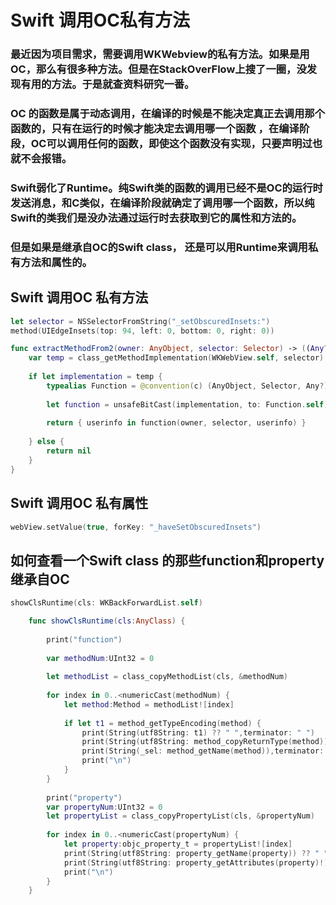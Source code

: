 # **Swift 调用OC私有方法**

### 最近因为项目需求，需要调用WKWebview的私有方法。如果是用OC，那么有很多种方法。但是在StackOverFlow上搜了一圈，没发现有用的方法。于是就查资料研究一番。
###  OC 的函数是属于动态调用，在编译的时候是不能决定真正去调用那个函数的，只有在运行的时候才能决定去调用哪一个函数 ，在编译阶段，OC可以调用任何的函数，即使这个函数没有实现，只要声明过也就不会报错。
### Swift弱化了Runtime。纯Swift类的函数的调用已经不是OC的运行时发送消息，和C类似，在编译阶段就确定了调用哪一个函数，所以纯Swift的类我们是没办法通过运行时去获取到它的属性和方法的。
### 但是如果是继承自OC的Swift class， 还是可以用Runtime来调用私有方法和属性的。

## Swift 调用OC 私有方法
```Swift
let selector = NSSelectorFromString("_setObscuredInsets:")
method(UIEdgeInsets(top: 94, left: 0, bottom: 0, right: 0))

func extractMethodFrom2(owner: AnyObject, selector: Selector) -> ((Any?) -> Any)? {
    var temp = class_getMethodImplementation(WKWebView.self, selector)
        
    if let implementation = temp {
        typealias Function = @convention(c) (AnyObject, Selector, Any?) -> Void
            
        let function = unsafeBitCast(implementation, to: Function.self)
            
        return { userinfo in function(owner, selector, userinfo) }
            
    } else {
        return nil
    }
}
```

## Swift 调用OC 私有属性
```Swift
webView.setValue(true, forKey: "_haveSetObscuredInsets")
```

## 如何查看一个Swift class 的那些function和property继承自OC
```Swift
showClsRuntime(cls: WKBackForwardList.self)

    func showClsRuntime(cls:AnyClass) {
        
        print("function")
        
        var methodNum:UInt32 = 0
        
        let methodList = class_copyMethodList(cls, &methodNum)
        
        for index in 0..<numericCast(methodNum) {
            let method:Method = methodList![index]
            
            if let t1 = method_getTypeEncoding(method) {
                print(String(utf8String: t1) ?? " ",terminator: " ")
                print(String(utf8String: method_copyReturnType(method)) ?? " ",terminator: " ")
                print(String(_sel: method_getName(method)),terminator: " ")
                print("\n")
            }
        }
        
        print("property")
        var propertyNum:UInt32 = 0
        let propertyList = class_copyPropertyList(cls, &propertyNum)
        
        for index in 0..<numericCast(propertyNum) {
            let property:objc_property_t = propertyList![index]
            print(String(utf8String: property_getName(property)) ?? " ",terminator: " ")
            print(String(utf8String: property_getAttributes(property)!) ?? " ",terminator: " ")
            print("\n")
        }
    }
```